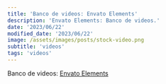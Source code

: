 ```yaml
---
title: 'Banco de videos: Envato Elements'
description: 'Envato Elements: Banco de videos.'
date: '2023/06/22'
modified_date: '2023/06/22'
image: /assets/images/posts/stock-video.png
subtitle: 'videos'
tags: 'videos'
---
```


Banco de videos: [Envato Elements](https://elements.envato.com/stock-video)
